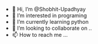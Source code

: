 - 👋 Hi, I’m @Shobhit-Upadhyay
- 👀 I’m interested in programing 
- 🌱 I’m currently learning python
- 💞️ I’m looking to collaborate on ..
- 📫 How to reach me ...

<!---
Shobhit-Upadhyay/Shobhit-Upadhyay is a ✨ special ✨ repository because its `README.md` (this file) appears on your GitHub profile.
You can click the Preview link to take a look at your changes.
--->
